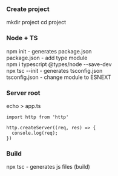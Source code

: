 ### Create project
mkdir project
cd project

### Node + TS
npm init - generates package.json\
package.json - add type module\
npm i typescript @types/node --save-dev\
npx tsc --init - generates tsconfig.json\
tsconfig.json - change module to ESNEXT

### Server root
echo > app.ts
```
import http from 'http'

http.createServer((req, res) => {
  console.log(req);
})  
```

### Build
npx tsc - generates js files (build)


